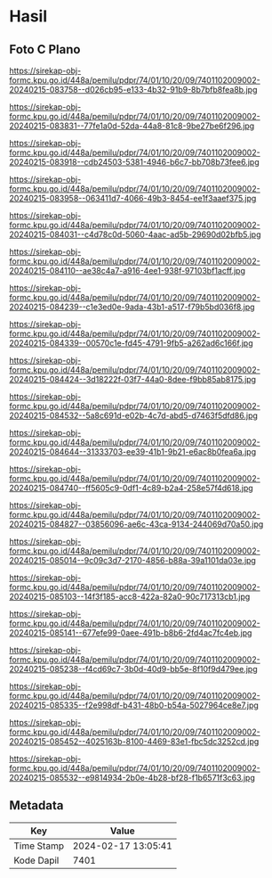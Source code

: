 # Hasil

## Foto C Plano

https://sirekap-obj-formc.kpu.go.id/448a/pemilu/pdpr/74/01/10/20/09/7401102009002-20240215-083758--d026cb95-e133-4b32-91b9-8b7bfb8fea8b.jpg

https://sirekap-obj-formc.kpu.go.id/448a/pemilu/pdpr/74/01/10/20/09/7401102009002-20240215-083831--77fe1a0d-52da-44a8-81c8-9be27be6f296.jpg

https://sirekap-obj-formc.kpu.go.id/448a/pemilu/pdpr/74/01/10/20/09/7401102009002-20240215-083918--cdb24503-5381-4946-b6c7-bb708b73fee6.jpg

https://sirekap-obj-formc.kpu.go.id/448a/pemilu/pdpr/74/01/10/20/09/7401102009002-20240215-083958--063411d7-4066-49b3-8454-ee1f3aaef375.jpg

https://sirekap-obj-formc.kpu.go.id/448a/pemilu/pdpr/74/01/10/20/09/7401102009002-20240215-084031--c4d78c0d-5060-4aac-ad5b-29690d02bfb5.jpg

https://sirekap-obj-formc.kpu.go.id/448a/pemilu/pdpr/74/01/10/20/09/7401102009002-20240215-084110--ae38c4a7-a916-4ee1-938f-97103bf1acff.jpg

https://sirekap-obj-formc.kpu.go.id/448a/pemilu/pdpr/74/01/10/20/09/7401102009002-20240215-084239--c1e3ed0e-9ada-43b1-a517-f79b5bd036f8.jpg

https://sirekap-obj-formc.kpu.go.id/448a/pemilu/pdpr/74/01/10/20/09/7401102009002-20240215-084339--00570c1e-fd45-4791-9fb5-a262ad6c166f.jpg

https://sirekap-obj-formc.kpu.go.id/448a/pemilu/pdpr/74/01/10/20/09/7401102009002-20240215-084424--3d18222f-03f7-44a0-8dee-f9bb85ab8175.jpg

https://sirekap-obj-formc.kpu.go.id/448a/pemilu/pdpr/74/01/10/20/09/7401102009002-20240215-084532--5a8c691d-e02b-4c7d-abd5-d7463f5dfd86.jpg

https://sirekap-obj-formc.kpu.go.id/448a/pemilu/pdpr/74/01/10/20/09/7401102009002-20240215-084644--31333703-ee39-41b1-9b21-e6ac8b0fea6a.jpg

https://sirekap-obj-formc.kpu.go.id/448a/pemilu/pdpr/74/01/10/20/09/7401102009002-20240215-084740--ff5605c9-0df1-4c89-b2a4-258e57f4d618.jpg

https://sirekap-obj-formc.kpu.go.id/448a/pemilu/pdpr/74/01/10/20/09/7401102009002-20240215-084827--03856096-ae6c-43ca-9134-244069d70a50.jpg

https://sirekap-obj-formc.kpu.go.id/448a/pemilu/pdpr/74/01/10/20/09/7401102009002-20240215-085014--9c09c3d7-2170-4856-b88a-39a1101da03e.jpg

https://sirekap-obj-formc.kpu.go.id/448a/pemilu/pdpr/74/01/10/20/09/7401102009002-20240215-085103--14f3f185-acc8-422a-82a0-90c717313cb1.jpg

https://sirekap-obj-formc.kpu.go.id/448a/pemilu/pdpr/74/01/10/20/09/7401102009002-20240215-085141--677efe99-0aee-491b-b8b6-2fd4ac7fc4eb.jpg

https://sirekap-obj-formc.kpu.go.id/448a/pemilu/pdpr/74/01/10/20/09/7401102009002-20240215-085238--f4cd69c7-3b0d-40d9-bb5e-8f10f9d479ee.jpg

https://sirekap-obj-formc.kpu.go.id/448a/pemilu/pdpr/74/01/10/20/09/7401102009002-20240215-085335--f2e998df-b431-48b0-b54a-5027964ce8e7.jpg

https://sirekap-obj-formc.kpu.go.id/448a/pemilu/pdpr/74/01/10/20/09/7401102009002-20240215-085452--4025163b-8100-4469-83e1-fbc5dc3252cd.jpg

https://sirekap-obj-formc.kpu.go.id/448a/pemilu/pdpr/74/01/10/20/09/7401102009002-20240215-085532--e9814934-2b0e-4b28-bf28-f1b6571f3c63.jpg


## Metadata

| Key        | Value               |
| ---------- | ------------------- |
| Time Stamp | 2024-02-17 13:05:41 |
| Kode Dapil | 7401                |




